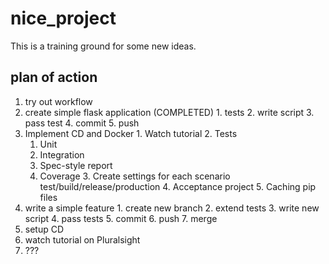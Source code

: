 # nice_project
This is a training ground for some new ideas.

## plan of action
1. try out workflow
  1. create simple flask application (COMPLETED)
    1. tests
    2. write script
    3. pass test
    4. commit
    5. push
  2. Implement CD and Docker
    1. Watch tutorial
    2. Tests
      1. Unit
      2. Integration
      3. Spec-style report
      4. Coverage
    3. Create settings for each scenario test/build/release/production
    4. Acceptance project
    5. Caching pip files
  3. write a simple feature
    1. create new branch
    2. extend tests
    3. write new script
    4. pass tests
    5. commit
    6. push
    7. merge
2. setup CD
  1. watch tutorial on Pluralsight
  2. ???
